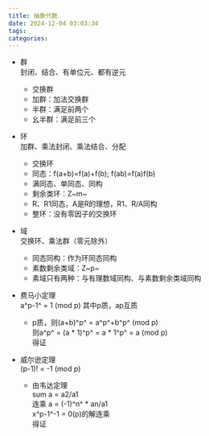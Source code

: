```yaml
---
title: 抽象代数
date: 2024-12-04 03:03:34
tags: 
categories: 
---
```

* 群  
  封闭、结合、有单位元、都有逆元
  * 交换群
  * 加群：加法交换群
  * 半群：满足前两个
  * 幺半群：满足前三个
* 环  
  加群、乘法封闭、乘法结合、分配
  * 交换环
  * 同态：f(a+b)=f(a)+f(b); f(ab)=f(a)f(b)
  * 满同态、单同态、同构
  * 剩余类环：Z~m~
  * R、R1同态，A是R的理想，R1、R/A同构
  * 整环：没有零因子的交换环
* 域  
  交换环、乘法群（零元除外）
  * 同态同构：作为环同态同构
  * 素数剩余类域：Z~p~
  * 素域只有两种：与有理数域同构、与素数剩余类域同构
  
* 费马小定理  
  a^p-1^ = 1 (mod p)
  其中p质，ap互质  
  * p质，则(a+b)^p^ = a^p^+b^p^ (mod p)  
  则a^p^ = (a * 1)^p^ = a * 1^p^ = a (mod p)  
  得证
* 威尔逊定理  
  (p-1)! = -1 (mod p)
  * 由韦达定理  
  sum a = a2/a1  
  连乘 a = (-1)^n^ * an/a1  
  x^p-1^-1 = 0(p)的解连乘  
  得证
